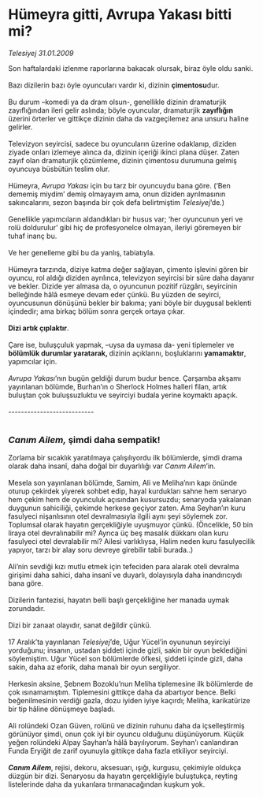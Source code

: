 # Hümeyra gitti, Avrupa Yakası bitti mi?

*Telesiyej 31.01.2009*

<div class="taraf_structure_2col_1zq">
<div class="margen_n">



 <p>Son haftalardaki izlenme raporlarına bakacak olursak, biraz öyle oldu sanki. <br/><br/>Bazı dizilerin bazı öyle oyuncuları vardır ki, dizinin <b>çimentosu</b>dur. <br/><br/>Bu durum –komedi ya da dram olsun-, genellikle dizinin dramaturjik zayıflığından ileri gelir aslında; böyle oyuncular, dramaturjik <b>zayıflığın</b> üzerini örterler ve gittikçe dizinin daha da vazgeçilemez ana unsuru haline gelirler. <br/><br/>Televizyon seyircisi, sadece bu oyuncuların üzerine odaklanıp, diziden ziyade onları izlemeye alınca da, dizinin içeriği ikinci plana düşer. Zaten zayıf olan dramaturjik çözümleme, dizinin çimentosu durumuna gelmiş oyuncuya büsbütün teslim olur. <br/><br/>Hümeyra, <i>Avrupa Yakası</i> için bu tarz bir oyuncuydu bana göre. (‘Ben dememiş miydim’ demiş olmayayım ama, onun diziden ayrılmasının sakıncalarını, sezon başında bir çok defa belirtmiştim <i>Telesiyej</i>’de.) <br/><br/>Genellikle yapımcıların aldandıkları bir husus var; ‘her oyuncunun yeri ve rolü doldurulur’ gibi hiç de profesyonelce olmayan, ileriyi göremeyen bir tuhaf inanç bu. <br/><br/>Ve her genelleme gibi bu da yanlış, tabiatıyla. <br/><br/>Hümeyra tarzında, diziye katma değer sağlayan, çimento işlevini gören bir oyuncu, rol aldığı diziden ayrılınca, televizyon seyircisi bir süre daha dayanır ve bekler. Dizide yer almasa da, o oyuncunun pozitif rüzgârı, seyircinin belleğinde hâlâ esmeye devam eder çünkü. Bu yüzden de seyirci, oyuncusunun dönüşünü bekler bir bakıma; yani böyle bir duygusal beklenti içindedir; ama birkaç bölüm sonra gerçek ortaya çıkar. <b><br/><br/>Dizi artık çıplaktır</b>. <br/><br/>Çare ise, buluşçuluk yapmak, –uysa da uymasa da- yeni tiplemeler ve <b>bölümlük durumlar yaratarak, </b>dizinin açıklarını, boşluklarını <b>yamamaktır</b>, yapımcılar için. <i><br/><br/>Avrupa Yakası</i>’nın bugün geldiği durum budur bence. Çarşamba akşamı yayınlanan bölümde, Burhan’ın o Sherlock Holmes halleri filan, artık buluştan çok buluşsuzluktu ve seyirciyi budala yerine koymaktı apaçık.<br/><br/>---------------------------  <b><i><br/><br/><font size="4"><br/>Canım Ailem,</font></i><font size="4"> şimdi daha sempatik!</font></b> <br/><br/>Zorlama bir sıcaklık yaratılmaya çalışılıyordu ilk bölümlerde, şimdi drama olarak daha insanî, daha doğal bir duyarlılığı var <i>Canım Ailem</i>’in. <br/><br/>Mesela son yayınlanan bölümde, Samim, Ali ve Meliha’nın kapı önünde oturup çekirdek yiyerek sohbet edip, hayal kurdukları sahne hem senaryo hem çekim hem de oyunculuk açısından kusursuzdu; senaryoda yakalanan duygunun sahiciliği, çekimde herkese geçiyor zaten. Ama Seyhan’ın kuru fasulyeci nişanlısının otel devralmasıyla ilgili aynı şeyi söylemek zor. Toplumsal olarak hayatın gerçekliğiyle uyuşmuyor çünkü. (Öncelikle, 50 bin liraya otel devralınabilir mi? Ayrıca üç beş masalık dükkanı olan kuru fasulyeci otel devralabilir mi? Ailesi varlıklıysa, Halim neden kuru fasulyecilik yapıyor, tarzı bir alay soru devreye girebilir tabii burada..) <br/><br/>Ali’nin sevdiği kızı mutlu etmek için tefeciden para alarak oteli devralma girişimi daha sahici, daha insanî ve duyarlı, dolayısıyla daha inandırıcıydı bana göre. <br/><br/>Dizilerin fantezisi, hayatın belli başlı gerçekliğine her manada uymak zorundadır. <br/><br/>Dizi bir zanaat olayıdır, sanat değildir çünkü. <br/><br/>17 Aralık’ta yayınlanan <i>Telesiyej</i>’de, Uğur Yücel’in oyununun seyirciyi yorduğunu; insanın, ustadan şiddeti içinde gizli, sakin bir oyun beklediğini söylemiştim. Uğur Yücel son bölümlerde öfkesi, şiddeti içinde gizli, daha sakin, daha az eforik, daha manalı bir oyun sergiliyor. <br/><br/>Herkesin aksine, Şebnem Bozoklu’nun Meliha tiplemesine ilk bölümlerde de çok ısınamamıştım. Tiplemesini gittikçe daha da abartıyor bence. Belki beğenilmesinin verdiği gazla, dozu iyiden iyiye kaçırdı; Meliha, karikatürize bir tip hâline dönüşmeye başladı. <br/><br/>Ali rolündeki Ozan Güven, rolünü ve dizinin ruhunu daha da içselleştirmiş görünüyor şimdi, onun çok iyi bir oyuncu olduğunu düşünüyorum. Küçük yeğen rolündeki Alpay Sayhan’a hâlâ bayılıyorum. Seyhan’ı canlandıran Funda Eryiğit de zarif oyunuyla gittikçe daha fazla etkiliyor seyirciyi. <b><i><br/><br/>Canım Ailem</i></b>, rejisi, dekoru, aksesuarı, ışığı, kurgusu, çekimiyle oldukça düzgün bir dizi. Senaryosu da hayatın gerçekliğiyle buluştukça, reyting listelerinde daha da yukarılara tırmanacağından kuşkum yok.</p>
<br/>
<br/>
<br/>



<br/>


<div id="taraf_not">
</div>

</div>


</div>
